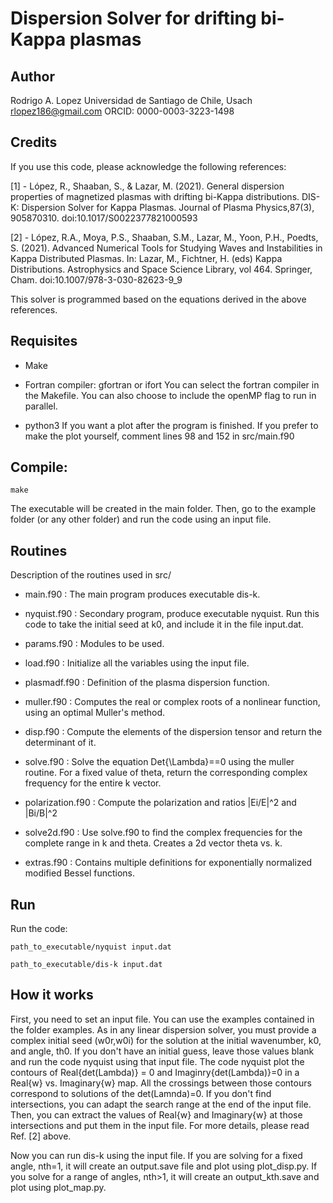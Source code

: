 # Dispersion Solver for drifting bi-Kappa plasmas

## Author
Rodrigo A. Lopez
Universidad de Santiago de Chile, Usach
rlopez186@gmail.com
ORCID: 0000-0003-3223-1498

## Credits
If you use this code, please acknowledge the following references:

[1] - López, R., Shaaban, S., & Lazar, M. (2021). General dispersion properties of magnetized plasmas with drifting bi-Kappa distributions. DIS-K: Dispersion Solver for Kappa Plasmas. Journal of Plasma Physics,87(3), 905870310. doi:10.1017/S0022377821000593

[2] - López, R.A., Moya, P.S., Shaaban, S.M., Lazar, M., Yoon, P.H., Poedts, S. (2021). Advanced Numerical Tools for Studying Waves and Instabilities in Kappa Distributed Plasmas. In: Lazar, M., Fichtner, H. (eds) Kappa Distributions. Astrophysics and Space Science Library, vol 464. Springer, Cham. doi:10.1007/978-3-030-82623-9_9

This solver is programmed based on the equations derived in the above references.


## Requisites

* Make

* Fortran compiler: gfortran or ifort
You can select the fortran compiler in the Makefile. You can also choose to include the openMP flag to run in parallel.

* python3
  If you want a plot after the program is finished. If you prefer to make the plot yourself, comment lines 98 and 152 in src/main.f90

## Compile:
```
make
```
The executable will be created in the main folder. Then, go to the example folder (or any other folder) and run the code using an input file.

## Routines

Description of the routines used in src/

* main.f90 : The main program produces executable dis-k.

* nyquist.f90 : Secondary program, produce executable nyquist. Run this code to take the initial seed at k0, and include it in the file input.dat.

* params.f90 : Modules to be used.

* load.f90 : Initialize all the variables using the input file.

* plasmadf.f90 : Definition of the plasma dispersion function.

* muller.f90 : Computes the real or complex roots of a nonlinear function, using an optimal Muller's method.

* disp.f90 : Compute the elements of the dispersion tensor and return the determinant of it.
* solve.f90 : Solve the equation Det{\Lambda}==0 using the muller routine. For a fixed value of theta, return the corresponding complex frequency for the entire k vector.

* polarization.f90 : Compute the polarization and ratios |Ei/E|^2 and |Bi/B|^2

* solve2d.f90 : Use solve.f90 to find the complex frequencies for the complete range in k and theta. Creates a 2d vector theta vs. k.

* extras.f90 : Contains multiple definitions for exponentially normalized modified Bessel functions.
               
## Run
Run the code: 
```
path_to_executable/nyquist input.dat
```
```
path_to_executable/dis-k input.dat
```

## How it works

First, you need to set an input file. You can use the examples contained in the folder examples. 
As in any linear dispersion solver, you must provide a complex initial seed (w0r,w0i) for the solution at the initial wavenumber, k0, and angle, th0. If you don't have an initial guess, leave those values blank and run the code nyquist using that input file.
The code nyquist plot the contours of  Real{det(Lambda)} = 0 and Imaginry{det(Lambda)}=0 in a Real{w} vs. Imaginary{w} map.
All the crossings between those contours correspond to solutions of the det(Lamnda)=0. If you don't find intersections, you can adapt the search range at the end of the input file.
Then, you can extract the values of Real{w} and Imaginary{w} at those intersections and put them in the input file.
For more details, please read Ref. [2] above.

Now you can run dis-k using the input file. If you are solving for a fixed angle, nth=1, it will create an output.save file and plot using plot_disp.py.
If you solve for a range of angles, nth>1, it will create an output_kth.save and plot using plot_map.py.

